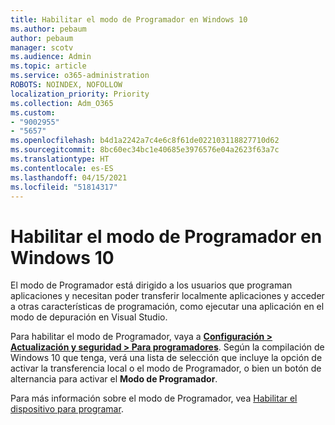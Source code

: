 ```yaml
---
title: Habilitar el modo de Programador en Windows 10
ms.author: pebaum
author: pebaum
manager: scotv
ms.audience: Admin
ms.topic: article
ms.service: o365-administration
ROBOTS: NOINDEX, NOFOLLOW
localization_priority: Priority
ms.collection: Adm_O365
ms.custom:
- "9002955"
- "5657"
ms.openlocfilehash: b4d1a2242a7c4e6c8f61de022103118827710d62
ms.sourcegitcommit: 8bc60ec34bc1e40685e3976576e04a2623f63a7c
ms.translationtype: HT
ms.contentlocale: es-ES
ms.lasthandoff: 04/15/2021
ms.locfileid: "51814317"
---
```

# <a name="enable-developer-mode-in-windows-10"></a>Habilitar el modo de Programador en Windows 10

El modo de Programador está dirigido a los usuarios que programan aplicaciones y necesitan poder transferir localmente aplicaciones y acceder a otras características de programación, como ejecutar una aplicación en el modo de depuración en Visual Studio.

Para habilitar el modo de Programador, vaya a **[Configuración > Actualización y seguridad > Para programadores](ms-settings:developers?activationSource=GetHelp)**. Según la compilación de Windows 10 que tenga, verá una lista de selección que incluye la opción de activar la transferencia local o el modo de Programador, o bien un botón de alternancia para activar el **Modo de Programador**.

Para más información sobre el modo de Programador, vea [Habilitar el dispositivo para programar](https://docs.microsoft.com/windows/uwp/get-started/enable-your-device-for-development).
